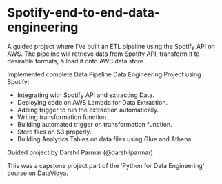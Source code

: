 # Spotify-end-to-end-data-engineering
A guided project where I've built an ETL pipeline using the Spotify API on AWS. The pipeline will retrieve data from Spotify API, transform it to desirable formats, &amp; load it onto AWS data store.

Implemented complete Data Pipeline Data Engineering Project using Spotify:
- Integrating with Spotify API and extracting Data.
- Deploying code on AWS Lambda for Data Extraction.
- Adding trigger to run the extraction automatically.
- Writing transformation function.
- Building automated trigger on transformation function.
- Store files on S3 properly.
- Building Analytics Tables on data files using Glue and Athena.



Guided project by Darshil Parmar (@darshilparmar)

This was a capstone project part of the 'Python for Data Engineering' course on DataVidya.
